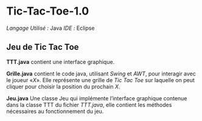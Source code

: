 # Tic-Tac-Toe-1.0
*Langage Utilisé :* Java
*IDE :* Eclipse

## Jeu de Tic Tac Toe

**TTT.java** contient une interface graphique. 

**Grille.java** contient le code java, utilisant *Swing* et *AWT*, pour interagir avec le joueur «*X*». Elle représente une grille de *Tic Tac Toe* sur laquelle on peut cliquer pour choisir la position du prochain *X*.


**Jeu.java** Une classe Jeu qui implémente l’interface graphique contenue dans la classe TTT du fichier *TTT.java*, elle contient les méthodes nécessaires au fonctionnement du jeu.


